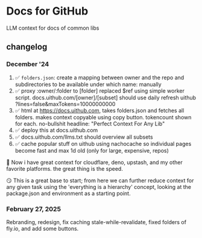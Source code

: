 # Docs for GitHub

LLM context for docs of common libs

## changelog

### December '24

1. ✅ `folders.json`: create a mapping between owner and the repo and subdirectories to be available under which name: manually
2. ✅ proxy :owner/:folder to [folder] replaced $ref using simple worker script. docs.uithub.com/[owner]/[subset] should use daily refresh uithub ?lines=false&maxTokens=10000000000
3. ✅ html at https://docs.uithub.com, takes folders.json and fetches all folders. makes context copyable using copy button. tokencount shown for each. no-bullshit headline: "Perfect Context For Any Lib"
4. ✅ deploy this at docs.uithub.com
5. ✅ docs.uithub.com/llms.txt should overview all subsets
6. ✅ cache popular stuff on uithub using nachocache so individual pages become fast and max 1d old (only for large, expensive, repos)

🎉 Now i have great context for cloudflare, deno, upstash, and my other favorite platforms. the great thing is the speed.

😏 This is a great base to start; from here we can further reduce context for any given task using the 'everything is a hierarchy' concept, looking at the package.json and environment as a starting point.

### February 27, 2025

Rebranding, redesign, fix caching stale-while-revalidate, fixed folders of fly.io, and add some buttons.
